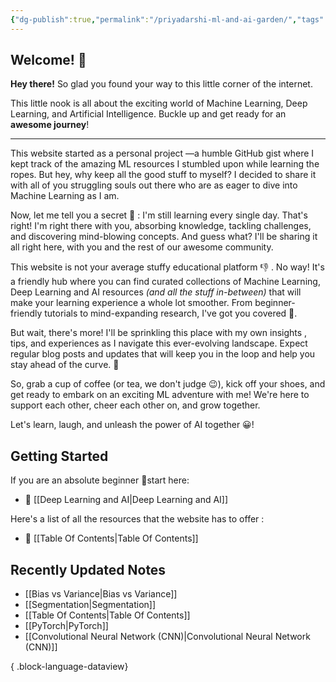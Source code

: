 ```yaml
---
{"dg-publish":true,"permalink":"/priyadarshi-ml-and-ai-garden/","tags":["home","guide","start","index","digital-garden","gardenEntry","gardenEntry"],"noteIcon":"2","updated":"2024-05-22T16:03:20.604+05:30"}
---
```



## Welcome! 👋

**Hey there!** So glad you found your way to this little corner of the internet.  
  
This little nook is all about the exciting world of Machine Learning, Deep Learning, and Artificial Intelligence. Buckle up and get ready for an **awesome journey**!

---

This website started as a personal project —a humble GitHub gist where I kept track of the amazing ML resources I stumbled upon while learning the ropes. But hey, why keep all the good stuff to myself? I decided to share it with all of you struggling souls out there who are as eager to dive into Machine Learning as I am.

Now, let me tell you a secret 🤫 : I'm still learning every single day. That's right! I'm right there with you, absorbing knowledge, tackling challenges, and discovering mind-blowing concepts. And guess what? I'll be sharing it all right here, with you and the rest of our awesome community.

This website is not your average stuffy educational platform 👎 . No way! It's a friendly hub where you can find curated collections of Machine Learning, Deep Learning and AI resources *(and all the stuff in-between)* that will make your learning experience a whole lot smoother. From beginner-friendly tutorials to mind-expanding research, I've got you covered 👊.
  
But wait, there's more! I'll be sprinkling this place with my own insights , tips, and experiences as I navigate this ever-evolving landscape. Expect regular blog posts and updates that will keep you in the loop and help you stay ahead of the curve. 💪
  
So, grab a cup of coffee (or tea, we don't judge 😉), kick off your shoes, and get ready to embark on an exciting ML adventure with me! We're here to support each other, cheer each other on, and grow together.

Let's learn, laugh, and unleash the power of AI together 😀!

## Getting Started

If you are an absolute beginner 👼start here:

- 🤖 [[Deep Learning and AI\|Deep Learning and AI]]

Here's a list  of all the resources that the website has to offer :

- 📑 [[Table Of Contents\|Table Of Contents]]

## Recently Updated Notes

- [[Bias vs Variance\|Bias vs Variance]]
- [[Segmentation\|Segmentation]]
- [[Table Of Contents\|Table Of Contents]]
- [[PyTorch\|PyTorch]]
- [[Convolutional Neural Network (CNN)\|Convolutional Neural Network (CNN)]]

{ .block-language-dataview}
